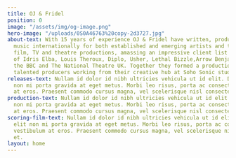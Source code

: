 ```yaml
---
title: OJ & Fridel
position: 0
image: "/assets/img/og-image.png"
hero-image: "/uploads/0S0A46763%20copy-2d3727.jpg"
about-text: With 15 years of experience OJ & Fridel have written, produced and engineered
  music internationally for both established and emerging artists and to accompany
  film, TV and theatre productions, amassing an impressive client list between them
  of Idris Elba, Louis Theroux, Diplo, Usher, Lethal Bizzle,Arrow Benjamin, Lisa Stansfield,
  the BBC and The National Theatre UK. Together they formed a production team of young
  talented producers working from their creative hub at Soho Sonic studios
releases-text: Nullam id dolor id nibh ultricies vehicula ut id elit. Donec id elit
  non mi porta gravida at eget metus. Morbi leo risus, porta ac consectetur ac, vestibulum
  at eros. Praesent commodo cursus magna, vel scelerisque nisl consectetur et.
production-text: Nullam id dolor id nibh ultricies vehicula ut id elit. Donec id elit
  non mi porta gravida at eget metus. Morbi leo risus, porta ac consectetur ac, vestibulum
  at eros. Praesent commodo cursus magna, vel scelerisque nisl consectetur et.
scoring-film-text: Nullam id dolor id nibh ultricies vehicula ut id elit. Donec id
  elit non mi porta gravida at eget metus. Morbi leo risus, porta ac consectetur ac,
  vestibulum at eros. Praesent commodo cursus magna, vel scelerisque nisl consectetur
  et.
layout: home
---
```


